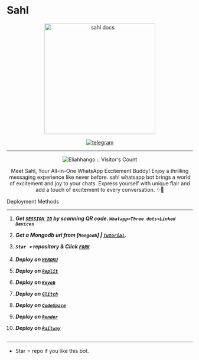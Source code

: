 # Sahl
<p align="center">
  <a href="https://www.youtube.com/@eliahhango">
    <img alt="sahl docs" height="300" src="./lib/assets/pk.jpg"  old_src= "https://telegra.ph/file/de5d7b00f501dd8ef40f9.jpg">
  </a>
</p>
  
   
<p align="center">

  <a aria-label="Join our chats" href="https://t.me/techarmyyy" target="_blank">
    <img alt="telegram" src="https://img.shields.io/badge/Join Group-25D366?style=for-the-badge&logo=telegram&logoColor=white" />
  </a>
 

---


 <p align="center"><img src="https://profile-counter.glitch.me/{sahl}/count.svg" alt="Eliahhango :: Visitor's Count" old_src="https://profile-counter.glitch.me/{Eliahhango}/count.svg" /></p>


  <p align="center"> Meet Sahl, Your All-in-One WhatsApp Excitement Buddy! Enjoy a thrilling messaging experience like never before. sahl whatsapp bot brings a world of excitement and joy to your chats. Express yourself with unique flair and add a touch of excitement to every conversation. ✨🤖 </p
  
  
 

 
## Deployment Methods
---
1. ***Get [`SESSION ID`](https://sahl-vtsf.onrender.com/)  by scanning QR code. `Whatapp>Three dots>Linked Devices`***
2.  ***Get a Mongodb uri from [`Mongodb`] | [`Tutorial`](https://youtu.be/4YEUtGlqkl4).***
3.  ***`Star ⭐` repository & Click [`FORK`](https://github.com/Eliahhango/Sahl/fork)***
   
5.  ***Deploy on [`HEROKU`](https://suhail-web.vercel.app//deploy?platform=heroku)***
6.  ***Deploy on [`Replit`](https://suhail-web.vercel.app/deploy?platform=replit)***  
7.  ***Deploy on [`Koyeb`](https://suhail-web.vercel.app/deploy?platform=koyeb)***
8.  ***Deploy on [`Glitch`](https://suhail-web.vercel.app/deploy?platform=glitch)***
9.  ***Deploy on [`CodeSpace`](https://suhail-web.vercel.app/deploy?platform=codespace)***
10. ***Deploy on [`Render`](https://suhail-web.vercel.app/deploy?platform=render)***
11. ***Deploy on [`Railway`](https://suhail-web.vercel.app/deploy?platform=railway)***
##



---

- Star ⭐ repo if you like this bot.





